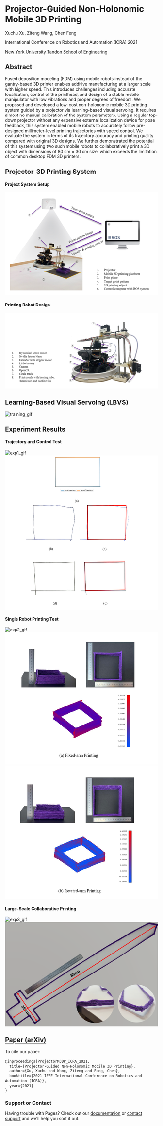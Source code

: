 # Projector-Guided Non-Holonomic Mobile 3D Printing

Xuchu Xu, Ziteng Wang, Chen Feng

International Conference on Robotics and Automation (ICRA) 2021

[New York University Tandon School of Engineering](https://ai4ce.github.io)

## Abstract
Fused deposition modeling (FDM) using mobile robots instead of the gantry-based 3D printer enables additive manufacturing at a larger scale with higher speed. This introduces challenges including accurate localization, control of the printhead, and design of a stable mobile manipulator with low vibrations and proper degrees of freedom. We proposed and developed a low-cost non-holonomic mobile 3D printing system guided by a projector via learning-based visual servoing. It requires almost no manual calibration of the system parameters. Using a regular top-down projector without any expensive external localization device for pose feedback, this system enabled mobile robots to accurately follow pre-designed millimeter-level printing trajectories with speed control. We evaluate the system in terms of its trajectory accuracy and printing quality compared with original 3D designs. We further demonstrated the potential of this system using two such mobile robots to collaboratively print a 3D object with dimensions of 80 cm × 30 cm size, which exceeds the limitation of common desktop FDM 3D printers.

## Projector-3D Printing System 
#### Project System Setup
![System Setup](https://raw.githubusercontent.com/ai4ce/Mobile3DPrinting/main/Figures/01.png)

#### Printing Robot Design
![Robot Design](https://raw.githubusercontent.com/ai4ce/Mobile3DPrinting/main/Figures/02.png)

## Learning-Based Visual Servoing (LBVS)
![training_gif](https://raw.githubusercontent.com/ai4ce/Mobile3DPrinting/main/Figures/04.gif)
## Experiment Results
#### Trajectory and Control Test
![exp1_gif](https://raw.githubusercontent.com/ai4ce/Mobile3DPrinting/main/Figures/05.gif)
![exp1](https://raw.githubusercontent.com/ai4ce/Mobile3DPrinting/main/Figures/05.png)
#### Single Robot Printing Test
![exp2_gif](https://raw.githubusercontent.com/ai4ce/Mobile3DPrinting/main/Figures/07.gif)
![exp2-1](https://raw.githubusercontent.com/ai4ce/Mobile3DPrinting/main/Figures/06.png)
![exp2-2](https://raw.githubusercontent.com/ai4ce/Mobile3DPrinting/main/Figures/07.png)
#### Large-Scale Collaborative Printing
![exp3_gif](https://raw.githubusercontent.com/ai4ce/Mobile3DPrinting/main/Figures/08.gif)
![exp3](https://raw.githubusercontent.com/ai4ce/Mobile3DPrinting/main/Figures/08.png)

## [Paper (arXiv)](https://arxiv.org/abs/2105.08950)
To cite our paper:
```
@inproceedings{ProjectorM3DP_ICRA_2021,
  title={Projector-Guided Non-Holonomic Mobile 3D Printing},
  author={Xu, Xuchu and Wang, Ziteng and Feng, Chen},
  booktitle={2021 IEEE International Conference on Robotics and Automation (ICRA)},
  year={2021}
}
```


### Support or Contact

Having trouble with Pages? Check out our [documentation](https://docs.github.com/categories/github-pages-basics/) or [contact support](https://support.github.com/contact) and we’ll help you sort it out.
